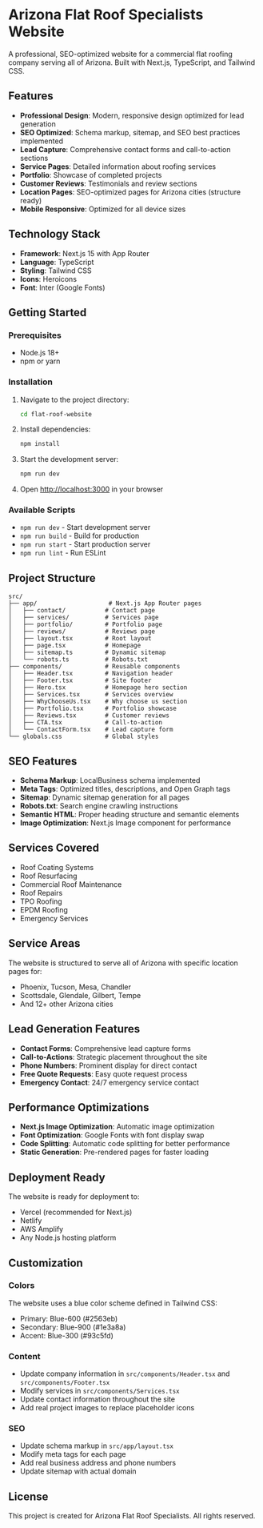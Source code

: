 # Arizona Flat Roof Specialists Website

A professional, SEO-optimized website for a commercial flat roofing company serving all of Arizona. Built with Next.js, TypeScript, and Tailwind CSS.

## Features

- **Professional Design**: Modern, responsive design optimized for lead generation
- **SEO Optimized**: Schema markup, sitemap, and SEO best practices implemented
- **Lead Capture**: Comprehensive contact forms and call-to-action sections
- **Service Pages**: Detailed information about roofing services
- **Portfolio**: Showcase of completed projects
- **Customer Reviews**: Testimonials and review sections
- **Location Pages**: SEO-optimized pages for Arizona cities (structure ready)
- **Mobile Responsive**: Optimized for all device sizes

## Technology Stack

- **Framework**: Next.js 15 with App Router
- **Language**: TypeScript
- **Styling**: Tailwind CSS
- **Icons**: Heroicons
- **Font**: Inter (Google Fonts)

## Getting Started

### Prerequisites

- Node.js 18+ 
- npm or yarn

### Installation

1. Navigate to the project directory:
   ```bash
   cd flat-roof-website
   ```

2. Install dependencies:
   ```bash
   npm install
   ```

3. Start the development server:
   ```bash
   npm run dev
   ```

4. Open [http://localhost:3000](http://localhost:3000) in your browser

### Available Scripts

- `npm run dev` - Start development server
- `npm run build` - Build for production
- `npm run start` - Start production server
- `npm run lint` - Run ESLint

## Project Structure

```
src/
├── app/                    # Next.js App Router pages
│   ├── contact/           # Contact page
│   ├── services/          # Services page
│   ├── portfolio/         # Portfolio page
│   ├── reviews/           # Reviews page
│   ├── layout.tsx         # Root layout
│   ├── page.tsx           # Homepage
│   ├── sitemap.ts         # Dynamic sitemap
│   └── robots.ts          # Robots.txt
├── components/            # Reusable components
│   ├── Header.tsx         # Navigation header
│   ├── Footer.tsx         # Site footer
│   ├── Hero.tsx           # Homepage hero section
│   ├── Services.tsx       # Services overview
│   ├── WhyChooseUs.tsx    # Why choose us section
│   ├── Portfolio.tsx      # Portfolio showcase
│   ├── Reviews.tsx        # Customer reviews
│   ├── CTA.tsx            # Call-to-action
│   └── ContactForm.tsx    # Lead capture form
└── globals.css            # Global styles
```

## SEO Features

- **Schema Markup**: LocalBusiness schema implemented
- **Meta Tags**: Optimized titles, descriptions, and Open Graph tags
- **Sitemap**: Dynamic sitemap generation for all pages
- **Robots.txt**: Search engine crawling instructions
- **Semantic HTML**: Proper heading structure and semantic elements
- **Image Optimization**: Next.js Image component for performance

## Services Covered

- Roof Coating Systems
- Roof Resurfacing
- Commercial Roof Maintenance
- Roof Repairs
- TPO Roofing
- EPDM Roofing
- Emergency Services

## Service Areas

The website is structured to serve all of Arizona with specific location pages for:
- Phoenix, Tucson, Mesa, Chandler
- Scottsdale, Glendale, Gilbert, Tempe
- And 12+ other Arizona cities

## Lead Generation Features

- **Contact Forms**: Comprehensive lead capture forms
- **Call-to-Actions**: Strategic placement throughout the site
- **Phone Numbers**: Prominent display for direct contact
- **Free Quote Requests**: Easy quote request process
- **Emergency Contact**: 24/7 emergency service contact

## Performance Optimizations

- **Next.js Image Optimization**: Automatic image optimization
- **Font Optimization**: Google Fonts with font display swap
- **Code Splitting**: Automatic code splitting for better performance
- **Static Generation**: Pre-rendered pages for faster loading

## Deployment Ready

The website is ready for deployment to:
- Vercel (recommended for Next.js)
- Netlify
- AWS Amplify
- Any Node.js hosting platform

## Customization

### Colors
The website uses a blue color scheme defined in Tailwind CSS:
- Primary: Blue-600 (#2563eb)
- Secondary: Blue-900 (#1e3a8a)
- Accent: Blue-300 (#93c5fd)

### Content
- Update company information in `src/components/Header.tsx` and `src/components/Footer.tsx`
- Modify services in `src/components/Services.tsx`
- Update contact information throughout the site
- Add real project images to replace placeholder icons

### SEO
- Update schema markup in `src/app/layout.tsx`
- Modify meta tags for each page
- Add real business address and phone numbers
- Update sitemap with actual domain

## License

This project is created for Arizona Flat Roof Specialists. All rights reserved.